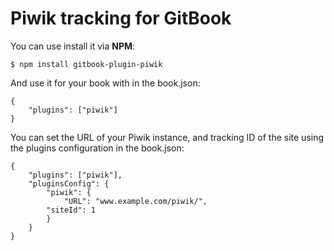 Piwik tracking for GitBook
==============

You can use install it via **NPM**:

```
$ npm install gitbook-plugin-piwik
```

And use it for your book with in the book.json:

```
{
    "plugins": ["piwik"]
}
```

You can set the URL of your Piwik instance, and tracking ID of the site using the plugins configuration in the book.json:

```
{
    "plugins": ["piwik"],
    "pluginsConfig": {
        "piwik": {
        	"URL": "www.example.com/piwik/",
		"siteId": 1
        }
    }
}
```